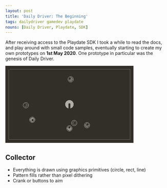 ```yaml
---
layout: post
title: 'Daily Driver: The Beginning'
tags: dailydriver gamedev playdate
nouns: [Daily Driver, Playdate, SDK]
---
```


After receiving access to the Playdate SDK I took a while to read the docs, and play around with small code samples, eventually starting to create my own prototypes on **1st May 2020**. One prototype in particular was the genesis of Daily Driver.

![GIF](/images/posts/daily-driver-the-beginning.gif#playdate)

## Collector

- Everything is drawn using graphics primitives (circle, rect, line)
- Pattern fills rather than pixel dithering
- Crank or buttons to aim